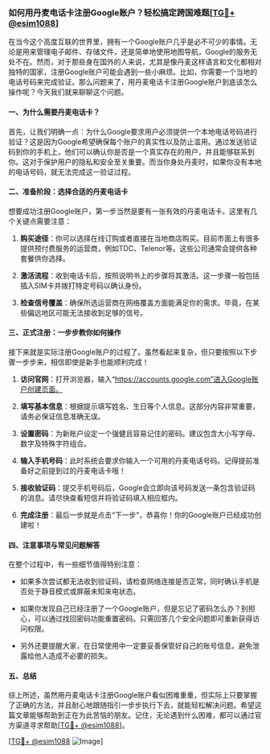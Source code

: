 ### 如何用丹麦电话卡注册Google账户？轻松搞定跨国难题[[TG💪+ @esim1088](https://t.me/s/esim1088)]

在当今这个高度互联的世界里，拥有一个Google账户几乎是必不可少的事情。无论是用来管理电子邮件、存储文件，还是简单地使用地图导航，Google的服务无处不在。然而，对于那些身在国外的人来说，尤其是像丹麦这样语言和文化都相对独特的国家，注册Google账户可能会遇到一些小麻烦。比如，你需要一个当地的电话号码来完成验证。那么问题来了，用丹麦电话卡注册Google账户到底该怎么操作呢？今天我们就来聊聊这个问题。

#### 一、为什么需要丹麦电话卡？

首先，让我们明确一点：为什么Google要求用户必须提供一个本地电话号码进行验证？这是因为Google希望确保每个账户的真实性以及防止滥用。通过发送验证码到你的手机上，他们可以确认你是否是一个真实存在的用户，并且能够联系到你。这对于保护用户的隐私和安全至关重要。而当你身处丹麦时，如果你没有本地的电话号码，就无法完成这一验证过程。

#### 二、准备阶段：选择合适的丹麦电话卡

想要成功注册Google账户，第一步当然是要有一张有效的丹麦电话卡。这里有几个关键点需要注意：

1. **购买途径**：你可以选择在线订购或者直接在当地商店购买。目前市面上有很多提供预付费服务的运营商，例如TDC、Telenor等。这些公司通常会提供各种套餐供你选择。
   
2. **激活流程**：收到电话卡后，按照说明书上的步骤将其激活。这一步骤一般包括插入SIM卡并拨打特定号码以确认身份。

3. **检查信号覆盖**：确保所选运营商在网络覆盖方面能满足你的需求。毕竟，在某些偏远地区可能无法接收到足够的信号。

#### 三、正式注册：一步步教你如何操作

接下来就是实际注册Google账户的过程了。虽然看起来复杂，但只要按照以下步骤一步步来，相信即使是新手也能顺利完成！

1. **访问官网**：打开浏览器，输入“https://accounts.google.com”进入Google账户创建页面。

2. **填写基本信息**：根据提示填写姓名、生日等个人信息。这部分内容非常重要，请务必保证信息准确无误。

3. **设置密码**：为新账户设定一个强健且容易记住的密码。建议包含大小写字母、数字及特殊字符组合。

4. **输入手机号码**：此时系统会要求你输入一个可用的丹麦电话号码。记得提前准备好之前提到过的丹麦电话卡哦！

5. **接收验证码**：提交手机号码后，Google会立即向该号码发送一条包含验证码的消息。请尽快查看短信并将验证码填入相应框内。

6. **完成注册**：最后一步就是点击“下一步”，恭喜你！你的Google账户已经成功创建啦！

#### 四、注意事项与常见问题解答

在整个过程中，有一些细节值得特别注意：

- 如果多次尝试都无法收到验证码，请检查网络连接是否正常，同时确认手机是否处于静音模式或屏蔽未知来电状态。
  
- 如果你发现自己已经注册了一个Google账户，但是忘记了密码怎么办？别担心，可以通过找回密码功能重置密码。只需回答几个安全问题即可重新获得访问权限。

- 另外还要提醒大家，在日常使用中一定要妥善保管好自己的账号信息，避免泄露给他人造成不必要的损失。

#### 五、总结

综上所述，虽然用丹麦电话卡注册Google账户看似困难重重，但实际上只要掌握了正确的方法，并且耐心地跟随指引一步步执行下去，就能轻松解决问题。希望这篇文章能够帮助到正在为此苦恼的朋友。记住，无论遇到什么困难，都可以通过官方渠道寻求帮助[[TG💪+ @esim1088](https://t.me/s/esim1088)]。

[[TG💪+ @esim1088](https://t.me/s/esim1088) ![Image](https://i.postimg.cc/4NQfJmqS/Snipaste-2025-05-13-00-14-12.png)]